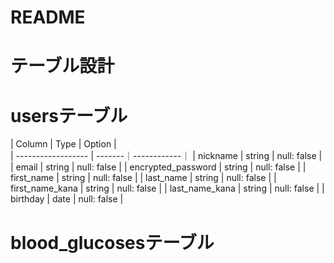 # README

# テーブル設計

# usersテーブル

| Column             | Type   | Option      |  
| ------------------ | -------｜------------｜
| nickname           | string | null: false |
| email              | string | null: false |
| encrypted_password | string | null: false |
| first_name         | string | null: false |
| last_name          | string | null: false |
| first_name_kana    | string | null: false |
| last_name_kana     | string | null: false |
| birthday           | date   | null: false |

# blood_glucosesテーブル
